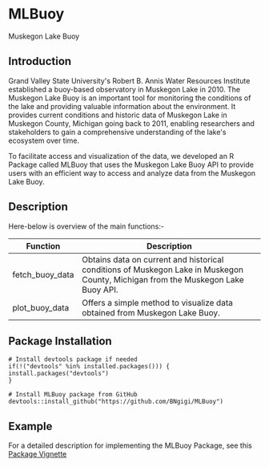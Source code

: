 # MLBuoy

Muskegon Lake Buoy

## Introduction

Grand Valley State University's Robert B. Annis Water Resources Institute established a buoy-based observatory in Muskegon Lake in 2010. The Muskegon Lake Buoy is an important tool for monitoring the conditions of the lake and providing valuable information about the environment. It provides current conditions and historic data of Muskegon Lake in Muskegon County, Michigan going back to 2011, enabling researchers and stakeholders to gain a comprehensive understanding of the lake's ecosystem over time. 

To facilitate access and visualization of the data, we developed an R Package called MLBuoy that uses the Muskegon Lake Buoy API to provide users with an efficient way to access and analyze data from the Muskegon Lake Buoy.

## Description
Here-below is overview of the main functions:-

| Function | Description |
|----------|----------|
| fetch_buoy_data | Obtains data on current and historical conditions of Muskegon Lake in Muskegon County, Michigan from the Muskegon Lake Buoy API. |
| plot_buoy_data | Offers a simple method to visualize data obtained from Muskegon Lake Buoy. |

## Package Installation

    # Install devtools package if needed
    if(!("devtools" %in% installed.packages())) {
    install.packages("devtools")
    }

    # Install MLBuoy package from GitHub
    devtools::install_github("https://github.com/BNgigi/MLBuoy")

## Example

For a detailed description for implementing the MLBuoy Package, see this [Package Vignette](https://rpubs.com/BNgigi/1010794)
